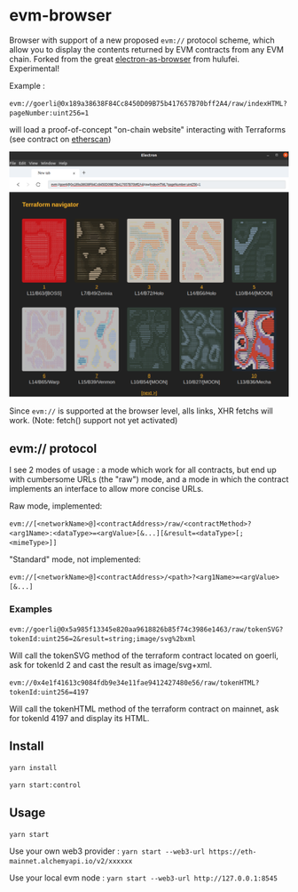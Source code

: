 # evm-browser

Browser with support of a new proposed `evm://` protocol scheme, which allow you to display the contents returned by EVM contracts from any EVM chain.
Forked from the great [electron-as-browser](https://github.com/hulufei/electron-as-browser) from hulufei. Experimental!

Example : 

``evm://goerli@0x189a38638F84Cc8450D09B75b417657B70bff2A4/raw/indexHTML?pageNumber:uint256=1``

will load a proof-of-concept "on-chain website" interacting with Terraforms (see contract on [etherscan](https://goerli.etherscan.io/address/0x189a38638F84Cc8450D09B75b417657B70bff2A4#code))

![./screenshot2.png](./screenshot2.png)

Since `evm://` is supported at the browser level, alls links, XHR fetchs will work. (Note: fetch() support not yet activated)

## evm:// protocol

I see 2 modes of usage : a mode which work for all contracts, but end up with cumbersome URLs (the "raw") mode, and a mode in which the contract implements an interface to allow more concise URLs.

Raw mode, implemented:

`evm://[<networkName>@]<contractAddress>/raw/<contractMethod>?<arg1Name>:<dataType>=<argValue>[&...][&result=<dataType>[;<mimeType>]]`

"Standard" mode, not implemented:

``evm://[<networkName>@]<contractAddress>/<path>?<arg1Name>=<argValue>[&...]``

### Examples

`evm://goerli@0x5a985f13345e820aa9618826b85f74c3986e1463/raw/tokenSVG?tokenId:uint256=2&result=string;image/svg%2bxml`

Will call the tokenSVG method of the terraform contract located on goerli, ask for tokenId 2 and cast the result as image/svg+xml.

`evm://0x4e1f41613c9084fdb9e34e11fae9412427480e56/raw/tokenHTML?tokenId:uint256=4197`

Will call the tokenHTML method of the terraform contract on mainnet, ask for tokenId 4197 and display its HTML.

## Install

`yarn install`

`yarn start:control`

## Usage

`yarn start`

Use your own web3 provider : `yarn start --web3-url https://eth-mainnet.alchemyapi.io/v2/xxxxxx`

Use your local evm node : `yarn start --web3-url http://127.0.0.1:8545`



